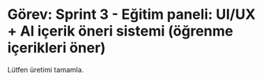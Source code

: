 # Görev: Sprint 3 - Eğitim paneli: UI/UX + AI içerik öneri sistemi (öğrenme içerikleri öner)

Lütfen üretimi tamamla.
